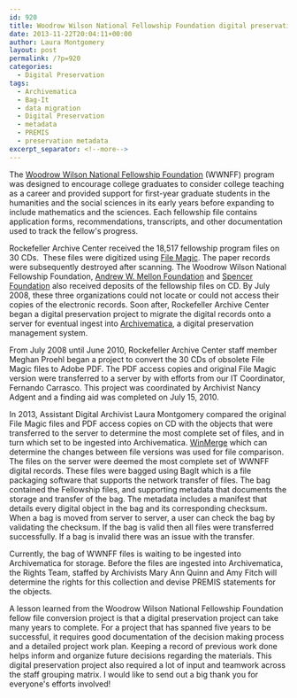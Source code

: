 ```yaml
---
id: 920
title: Woodrow Wilson National Fellowship Foundation digital preservation project
date: 2013-11-22T20:04:11+00:00
author: Laura Montgomery
layout: post
permalink: /?p=920
categories:
  - Digital Preservation
tags:
  - Archivematica
  - Bag-It
  - data migration
  - Digital Preservation
  - metadata
  - PREMIS
  - preservation metadata
excerpt_separator: <!--more-->
---
```

The [Woodrow Wilson National Fellowship Foundation](http://woodrow.org/ "Woodrow Wilson National Fellowship Foundation") (WWNFF) program was designed to encourage college graduates to consider college teaching as a career and provided support for first-year graduate students in the humanities and the social sciences in its early years before expanding to include mathematics and the sciences. Each fellowship file contains application forms, recommendations, transcripts, and other documentation used to track the fellow's progress.

<!--more-->

Rockefeller Archive Center received the 18,517 fellowship program files on 30 CDs.  These files were digitized using [File Magic](http://www.trianglesolutions.com/files/filemagic.html "File Magic"). The paper records were subsequently destroyed after scanning. The Woodrow Wilson National Fellowship Foundation, [Andrew W. Mellon Foundation](http://www.mellon.org/ "Andrew W. Mellon Foundation") and [Spencer Foundation](http://www.spencer.org/ "Spencer Foundation") also received deposits of the fellowship files on CD. By July 2008, these three organizations could not locate or could not access their copies of the electronic records. Soon after, Rockefeller Archive Center began a digital preservation project to migrate the digital records onto a server for eventual ingest into [Archivematica](https://www.archivematica.org/wiki/Main_Page "Archivematica"), a digital preservation management system.

From July 2008 until June 2010, Rockefeller Archive Center staff member Meghan Proehl began a project to convert the 30 CDs of obsolete File Magic files to Adobe PDF. The PDF access copies and original File Magic version were transferred to a server by with efforts from our IT Coordinator, Fernando Carrasco. This project was coordinated by Archivist Nancy Adgent and a finding aid was completed on July 15, 2010.

In 2013, Assistant Digital Archivist Laura Montgomery compared the original File Magic files and PDF access copies on CD with the objects that were transferred to the server to determine the most complete set of files, and in turn which set to be ingested into Archivematica. [WinMerge](http://winmerge.org/ "WinMerge") which can determine the changes between file versions was used for file comparison. The files on the server were deemed the most complete set of WWNFF digital records. These files were bagged using BagIt which is a file packaging software that supports the network transfer of files. The bag contained the Fellowship files, and supporting metadata that documents the storage and transfer of the bag. The metadata includes a manifest that details every digital object in the bag and its corresponding checksum. When a bag is moved from server to server, a user can check the bag by validating the checksum. If the bag is valid then all files were transferred successfully. If a bag is invalid there was an issue with the transfer.

Currently, the bag of WWNFF files is waiting to be ingested into Archivematica for storage. Before the files are ingested into Archivematica, the Rights Team, staffed by Archivists Mary Ann Quinn and Amy Fitch will determine the rights for this collection and devise PREMIS statements for the objects.

A lesson learned from the Woodrow Wilson National Fellowship Foundation fellow file conversion project is that a digital preservation project can take many years to complete. For a project that has spanned five years to be successful, it requires good documentation of the decision making process and a detailed project work plan. Keeping a record of previous work done helps inform and organize future decisions regarding the materials. This digital preservation project also required a lot of input and teamwork across the staff grouping matrix. I would like to send out a big thank you for everyone's efforts involved!
